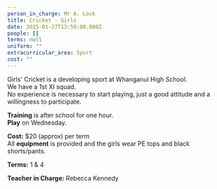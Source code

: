 ```yaml
---
person_in_charge: Mr A. Lock
title: Cricket - Girls
date: 2025-01-27T13:59:00.000Z
people: []
terms: null
uniform: ""
extracurricular_area: Sport
cost: ""
---
```

  
Girls' Cricket is a developing sport at Whanganui High School.  
We have a 1st XI squad.  
No experience is necessary to start playing, just a good attitude and a willingness to participate.

**Training** is after school for one hour.  
**Play** on Wednesday.  

**Cost:** $20 (approx) per term  
All **equipment** is provided and the girls wear PE tops and black shorts/pants.  

**Terms:** 1 & 4

**Teacher in Charge:**  Rebecca Kennedy  

